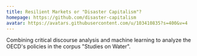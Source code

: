 ```yaml
---
title: Resilient Markets or "Disaster Capitalism"?
homepage: https://github.com/disaster-capitalism
avatar: https://avatars.githubusercontent.com/u/103410835?s=400&v=4
---
```


Combining critical discourse analysis and machine learning to analyze the OECD's policies in the corpus "Studies on Water".